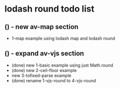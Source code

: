 # lodash round todo list

## () - new av-map section
* 1-map example using lodash map and lodash round

## () - expand av-vjs section
* (done) new 1-basic example using just Math.round
* (done) new 2-ceil-floor example
* new 3-tofixed-parse example
* (done) rename 1-vjs-round to 4-vjs-round